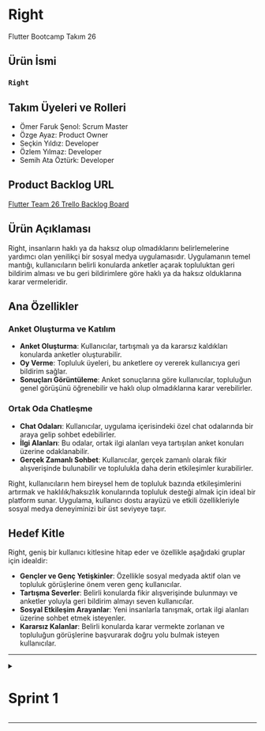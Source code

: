 # **Right**

Flutter Bootcamp Takım 26

## Ürün İsmi

### **`Right`**

## Takım Üyeleri ve Rolleri
- Ömer Faruk Şenol: Scrum Master
- Özge Ayaz: Product Owner
- Seçkin Yıldız: Developer
- Özlem Yılmaz: Developer
- Semih Ata Öztürk: Developer

## Product Backlog URL

[Flutter Team 26 Trello Backlog Board](https://trello.com/b/Hg3aJ6eI/flutter26bootcamp)

## Ürün Açıklaması
Right, insanların haklı ya da haksız olup olmadıklarını belirlemelerine yardımcı olan yenilikçi bir sosyal medya uygulamasıdır. Uygulamanın temel mantığı, kullanıcıların belirli konularda anketler açarak topluluktan geri bildirim alması ve bu geri bildirimlere göre haklı ya da haksız olduklarına karar vermeleridir.

## Ana Özellikler

### Anket Oluşturma ve Katılım
- **Anket Oluşturma**: Kullanıcılar, tartışmalı ya da kararsız kaldıkları konularda anketler oluşturabilir.
- **Oy Verme**: Topluluk üyeleri, bu anketlere oy vererek kullanıcıya geri bildirim sağlar.
- **Sonuçları Görüntüleme**: Anket sonuçlarına göre kullanıcılar, topluluğun genel görüşünü öğrenebilir ve haklı olup olmadıklarına karar verebilirler.

### Ortak Oda Chatleşme
- **Chat Odaları**: Kullanıcılar, uygulama içerisindeki özel chat odalarında bir araya gelip sohbet edebilirler.
- **İlgi Alanları**: Bu odalar, ortak ilgi alanları veya tartışılan anket konuları üzerine odaklanabilir.
- **Gerçek Zamanlı Sohbet**: Kullanıcılar, gerçek zamanlı olarak fikir alışverişinde bulunabilir ve toplulukla daha derin etkileşimler kurabilirler.

Right, kullanıcıların hem bireysel hem de topluluk bazında etkileşimlerini artırmak ve haklılık/haksızlık konularında topluluk desteği almak için ideal bir platform sunar. Uygulama, kullanıcı dostu arayüzü ve etkili özellikleriyle sosyal medya deneyiminizi bir üst seviyeye taşır.


## Hedef Kitle

Right, geniş bir kullanıcı kitlesine hitap eder ve özellikle aşağıdaki gruplar için idealdir:

- **Gençler ve Genç Yetişkinler**: Özellikle sosyal medyada aktif olan ve topluluk görüşlerine önem veren genç kullanıcılar.
- **Tartışma Severler**: Belirli konularda fikir alışverişinde bulunmayı ve anketler yoluyla geri bildirim almayı seven kullanıcılar.
- **Sosyal Etkileşim Arayanlar**: Yeni insanlarla tanışmak, ortak ilgi alanları üzerine sohbet etmek isteyenler.
- **Kararsız Kalanlar**: Belirli konularda karar vermekte zorlanan ve topluluğun görüşlerine başvurarak doğru yolu bulmak isteyen kullanıcılar.

---
<details>
<summary><h1>Sprint 1</h1></summary>

- **Sprint Notları**: 
  - Proje yönetimi için `Trello` kullanılması kararlaştırıldı.
  - UI tasarımları için `Figma` kullanılması kararlaştırıldı.
  - Proje içerisinde `Provider` tool kullanılması kararlaştırıldı.
  - `MVVM` yapısı kuruldu ve bu temelde ilerlenmesine karar verildi.
  - Backend için `Firebase` kullanılması kararlaştırıldı.
  - Giriş sistemi için `email ile giriş` kullanılması kararlaştırıldı.
  - Giriş sisteminin ardından `kimlik doğrulama` yapılmasına karar verildi.


- **Sprint içinde tamamlanması tahmin edilen/tamamlanan puan**: 15/15 Puan. 


- **Puan tamamlama mantığı**: Toplamda proje boyunca tamamlanması gereken 60 puan bulunmaktadır. Ekip üyeleri ilk iki hafta tatile denk gelen yoğunlukları nedeni ile ilk sprintte 15 puan ile başlanması uygun görülmüştür ve proje ağırlığını 2. ve 3. sprinte verme fikrine karar kılınmıştır.


- **Daily Scrum**: Daily Scrum toplantıları Whatsapp üzerinden yapılmasına karar verilmiştir. Proje boyunca düzenli olarak google Meet ve Discord üzerinden sesli toplantılar da yapılmıştır:
  <details>
    <summary><h2>Daily Scrum Screenshots</h2></summary>
    <img src="https://github.com/syildizn/oua_bootcamp24_flutter26/blob/main/bootcampFiles/IMG_1515.PNG" style="max-width: 25%; height: auto;">
    <img src="https://github.com/syildizn/oua_bootcamp24_flutter26/blob/main/bootcampFiles/IMG_1516.PNG" style="max-width: 25%; height: auto;">
    <img src="https://github.com/syildizn/oua_bootcamp24_flutter26/blob/main/bootcampFiles/IMG_1517.PNG" style="max-width: 25%; height: auto;">
    <img src="https://github.com/syildizn/oua_bootcamp24_flutter26/blob/main/bootcampFiles/IMG_1518.PNG" style="max-width: 25%; height: auto;">
    <img src="https://github.com/syildizn/oua_bootcamp24_flutter26/blob/main/bootcampFiles/IMG_1519.PNG" style="max-width: 25%; height: auto;">
    <img src="https://github.com/syildizn/oua_bootcamp24_flutter26/blob/main/bootcampFiles/IMG_1521.PNG" style="max-width: 25%; height: auto;">
  </details>
  
  <details>
    <summary><h2>Sprint 1 - App Screenshots</h2></summary>
  <table style="width: 100%;">
    <tr>
      <td colspan="4" style="text-align: center;"><h2>Login and SignUp Screen</h2></td>
    </tr>
    <tr>
      <td style="width: 25%;"><img src="https://github.com/syildizn/oua_bootcamp24_flutter26/blob/main/bootcampFiles/Screenshot%202024-07-07%20at%2018.48.04.png" style="max-width: 100%; height: auto;"></td>
      <td style="width: 25%;"><img src="https://github.com/syildizn/oua_bootcamp24_flutter26/blob/main/bootcampFiles/Screenshot%202024-07-07%20at%2018.48.11.png" style="max-width: 100%; height: auto;"></td>
    </tr>
  </table>
  </details>

- **Sprint board update**: Sprint board screenshotları:
  
  ![Backlog 1](https://github.com/syildizn/oua_bootcamp24_flutter26/blob/main/bootcampFiles/Screenshot%202024-07-07%20at%2020.31.39.png) 


- **Ürün Durumu**:

- **Sprint Review**: 
  - Tasarım ve UI kısmı için Özge Ayaz aldı.
  - Backend ve yoğunluğu fazla olan kısım için Seçkin Yıldız görev aldı.
  - Uygulama ismi kesin olmamakla birlikte `Right` olarak yazıldı, sonradan değiştirilebilir.
  - Grup üyelerinin aynı zamanda müsait olamaması nedeniyle günlük toplantıların whatsapp kanalı ile yapılması planlandı.
  - Sprint Review Katılımcıları: ` Ömer Faruk Şenol` `Özge Ayaz` `Seçkin Yıldız` `Özlem Yılmaz` `Semih Ata Öztürk`


- **Sprint Retrospective:**
  - Roller ile ilgili düzenleme yapılmamıştır.
  - İkinci sprintte kodlama kısmında Seçkin Yıldız ve Ömer Şenol ağırlıklı olarak gidilmesi planlandı.
  - Logo ve İsim değişikliği gündeme getirildi.
  - Uygulama içerisine eklemek üzere ücretli abonelik sistemleri tartışıldı.
  - Uygulama içerisine reklam ekleme fikri gündeme getirildi.
  - Takım üyelerinin gelecek sprintlerde aktif olması gerektiğine vurgu yapılmıştır.
 
---


</details>







---
